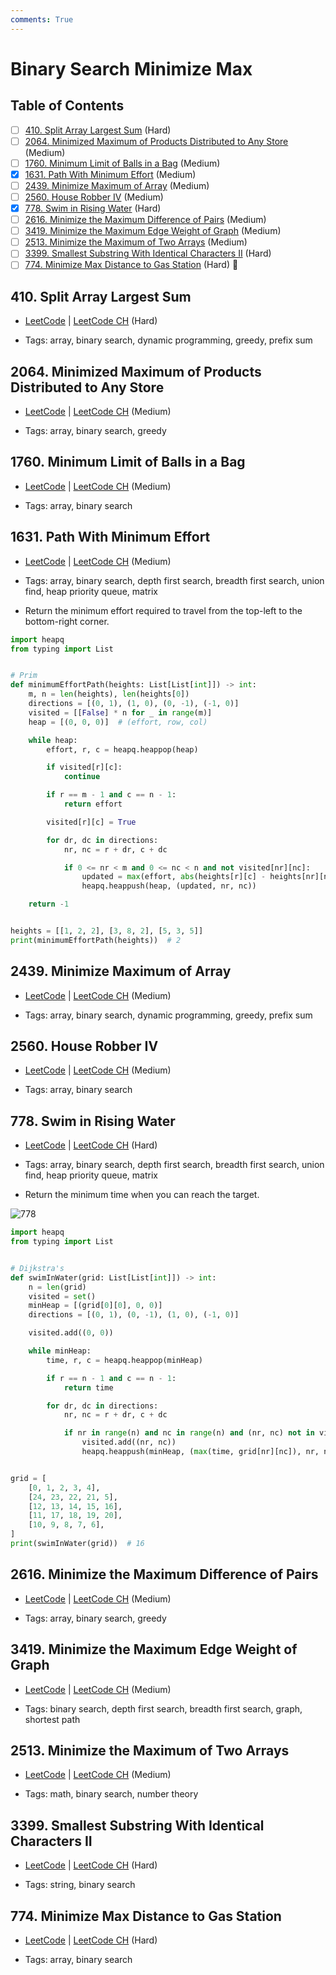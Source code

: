 ```yaml
---
comments: True
---
```


# Binary Search Minimize Max

## Table of Contents

- [ ] [410. Split Array Largest Sum](https://leetcode.cn/problems/split-array-largest-sum/) (Hard)
- [ ] [2064. Minimized Maximum of Products Distributed to Any Store](https://leetcode.cn/problems/minimized-maximum-of-products-distributed-to-any-store/) (Medium)
- [ ] [1760. Minimum Limit of Balls in a Bag](https://leetcode.cn/problems/minimum-limit-of-balls-in-a-bag/) (Medium)
- [x] [1631. Path With Minimum Effort](https://leetcode.cn/problems/path-with-minimum-effort/) (Medium)
- [ ] [2439. Minimize Maximum of Array](https://leetcode.cn/problems/minimize-maximum-of-array/) (Medium)
- [ ] [2560. House Robber IV](https://leetcode.cn/problems/house-robber-iv/) (Medium)
- [x] [778. Swim in Rising Water](https://leetcode.cn/problems/swim-in-rising-water/) (Hard)
- [ ] [2616. Minimize the Maximum Difference of Pairs](https://leetcode.cn/problems/minimize-the-maximum-difference-of-pairs/) (Medium)
- [ ] [3419. Minimize the Maximum Edge Weight of Graph](https://leetcode.cn/problems/minimize-the-maximum-edge-weight-of-graph/) (Medium)
- [ ] [2513. Minimize the Maximum of Two Arrays](https://leetcode.cn/problems/minimize-the-maximum-of-two-arrays/) (Medium)
- [ ] [3399. Smallest Substring With Identical Characters II](https://leetcode.cn/problems/smallest-substring-with-identical-characters-ii/) (Hard)
- [ ] [774. Minimize Max Distance to Gas Station](https://leetcode.cn/problems/minimize-max-distance-to-gas-station/) (Hard) 👑

## 410. Split Array Largest Sum

-   [LeetCode](https://leetcode.com/problems/split-array-largest-sum/) | [LeetCode CH](https://leetcode.cn/problems/split-array-largest-sum/) (Hard)

-   Tags: array, binary search, dynamic programming, greedy, prefix sum
## 2064. Minimized Maximum of Products Distributed to Any Store

-   [LeetCode](https://leetcode.com/problems/minimized-maximum-of-products-distributed-to-any-store/) | [LeetCode CH](https://leetcode.cn/problems/minimized-maximum-of-products-distributed-to-any-store/) (Medium)

-   Tags: array, binary search, greedy
## 1760. Minimum Limit of Balls in a Bag

-   [LeetCode](https://leetcode.com/problems/minimum-limit-of-balls-in-a-bag/) | [LeetCode CH](https://leetcode.cn/problems/minimum-limit-of-balls-in-a-bag/) (Medium)

-   Tags: array, binary search
## 1631. Path With Minimum Effort

-   [LeetCode](https://leetcode.com/problems/path-with-minimum-effort/) | [LeetCode CH](https://leetcode.cn/problems/path-with-minimum-effort/) (Medium)

-   Tags: array, binary search, depth first search, breadth first search, union find, heap priority queue, matrix
-   Return the minimum effort required to travel from the top-left to the bottom-right corner.

```python title="1631. Path With Minimum Effort - Python Solution"
import heapq
from typing import List


# Prim
def minimumEffortPath(heights: List[List[int]]) -> int:
    m, n = len(heights), len(heights[0])
    directions = [(0, 1), (1, 0), (0, -1), (-1, 0)]
    visited = [[False] * n for _ in range(m)]
    heap = [(0, 0, 0)]  # (effort, row, col)

    while heap:
        effort, r, c = heapq.heappop(heap)

        if visited[r][c]:
            continue

        if r == m - 1 and c == n - 1:
            return effort

        visited[r][c] = True

        for dr, dc in directions:
            nr, nc = r + dr, c + dc

            if 0 <= nr < m and 0 <= nc < n and not visited[nr][nc]:
                updated = max(effort, abs(heights[r][c] - heights[nr][nc]))
                heapq.heappush(heap, (updated, nr, nc))

    return -1


heights = [[1, 2, 2], [3, 8, 2], [5, 3, 5]]
print(minimumEffortPath(heights))  # 2

```

## 2439. Minimize Maximum of Array

-   [LeetCode](https://leetcode.com/problems/minimize-maximum-of-array/) | [LeetCode CH](https://leetcode.cn/problems/minimize-maximum-of-array/) (Medium)

-   Tags: array, binary search, dynamic programming, greedy, prefix sum
## 2560. House Robber IV

-   [LeetCode](https://leetcode.com/problems/house-robber-iv/) | [LeetCode CH](https://leetcode.cn/problems/house-robber-iv/) (Medium)

-   Tags: array, binary search
## 778. Swim in Rising Water

-   [LeetCode](https://leetcode.com/problems/swim-in-rising-water/) | [LeetCode CH](https://leetcode.cn/problems/swim-in-rising-water/) (Hard)

-   Tags: array, binary search, depth first search, breadth first search, union find, heap priority queue, matrix
-   Return the minimum time when you can reach the target.

![778](https://assets.leetcode.com/uploads/2021/06/29/swim2-grid-1.jpg)

```python title="778. Swim in Rising Water - Python Solution"
import heapq
from typing import List


# Dijkstra's
def swimInWater(grid: List[List[int]]) -> int:
    n = len(grid)
    visited = set()
    minHeap = [(grid[0][0], 0, 0)]
    directions = [(0, 1), (0, -1), (1, 0), (-1, 0)]

    visited.add((0, 0))

    while minHeap:
        time, r, c = heapq.heappop(minHeap)

        if r == n - 1 and c == n - 1:
            return time

        for dr, dc in directions:
            nr, nc = r + dr, c + dc

            if nr in range(n) and nc in range(n) and (nr, nc) not in visited:
                visited.add((nr, nc))
                heapq.heappush(minHeap, (max(time, grid[nr][nc]), nr, nc))


grid = [
    [0, 1, 2, 3, 4],
    [24, 23, 22, 21, 5],
    [12, 13, 14, 15, 16],
    [11, 17, 18, 19, 20],
    [10, 9, 8, 7, 6],
]
print(swimInWater(grid))  # 16

```

## 2616. Minimize the Maximum Difference of Pairs

-   [LeetCode](https://leetcode.com/problems/minimize-the-maximum-difference-of-pairs/) | [LeetCode CH](https://leetcode.cn/problems/minimize-the-maximum-difference-of-pairs/) (Medium)

-   Tags: array, binary search, greedy
## 3419. Minimize the Maximum Edge Weight of Graph

-   [LeetCode](https://leetcode.com/problems/minimize-the-maximum-edge-weight-of-graph/) | [LeetCode CH](https://leetcode.cn/problems/minimize-the-maximum-edge-weight-of-graph/) (Medium)

-   Tags: binary search, depth first search, breadth first search, graph, shortest path
## 2513. Minimize the Maximum of Two Arrays

-   [LeetCode](https://leetcode.com/problems/minimize-the-maximum-of-two-arrays/) | [LeetCode CH](https://leetcode.cn/problems/minimize-the-maximum-of-two-arrays/) (Medium)

-   Tags: math, binary search, number theory
## 3399. Smallest Substring With Identical Characters II

-   [LeetCode](https://leetcode.com/problems/smallest-substring-with-identical-characters-ii/) | [LeetCode CH](https://leetcode.cn/problems/smallest-substring-with-identical-characters-ii/) (Hard)

-   Tags: string, binary search
## 774. Minimize Max Distance to Gas Station

-   [LeetCode](https://leetcode.com/problems/minimize-max-distance-to-gas-station/) | [LeetCode CH](https://leetcode.cn/problems/minimize-max-distance-to-gas-station/) (Hard)

-   Tags: array, binary search
